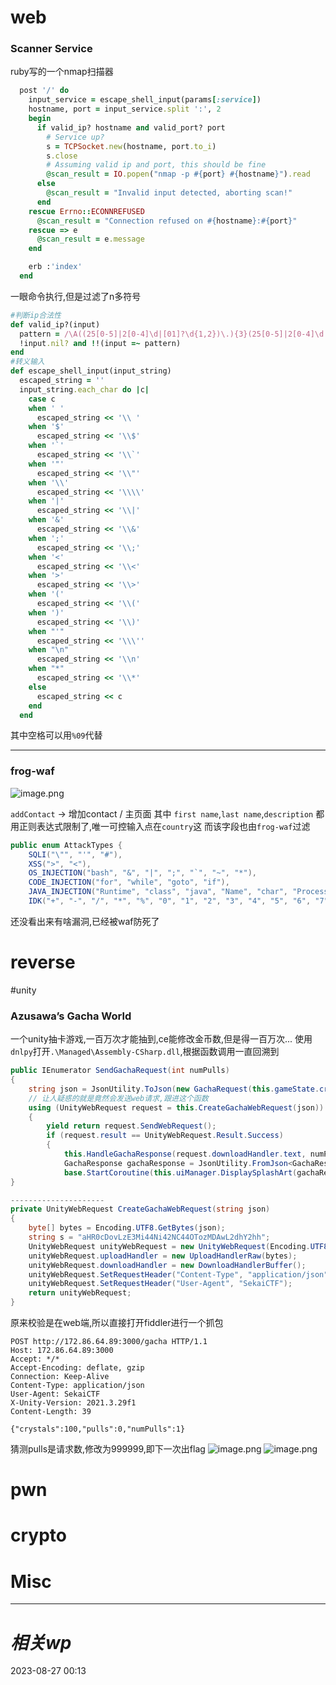 # web
### Scanner Service
ruby写的一个nmap扫描器
```ruby
  post '/' do
    input_service = escape_shell_input(params[:service])
    hostname, port = input_service.split ':', 2
    begin
      if valid_ip? hostname and valid_port? port
        # Service up?
        s = TCPSocket.new(hostname, port.to_i)
        s.close
        # Assuming valid ip and port, this should be fine
        @scan_result = IO.popen("nmap -p #{port} #{hostname}").read
      else
        @scan_result = "Invalid input detected, aborting scan!"
      end
    rescue Errno::ECONNREFUSED
      @scan_result = "Connection refused on #{hostname}:#{port}"
    rescue => e
      @scan_result = e.message
    end

    erb :'index'
  end
```
一眼命令执行,但是过滤了n多符号
```ruby
#判断ip合法性
def valid_ip?(input)
  pattern = /\A((25[0-5]|2[0-4]\d|[01]?\d{1,2})\.){3}(25[0-5]|2[0-4]\d|[01]?\d{1,2})\z/
  !input.nil? and !!(input =~ pattern)
end
#转义输入
def escape_shell_input(input_string)
  escaped_string = ''
  input_string.each_char do |c|
    case c
    when ' '
      escaped_string << '\\ '
    when '$'
      escaped_string << '\\$'
    when '`'
      escaped_string << '\\`'
    when '"'
      escaped_string << '\\"'
    when '\\'
      escaped_string << '\\\\'
    when '|'
      escaped_string << '\\|'
    when '&'
      escaped_string << '\\&'
    when ';'
      escaped_string << '\\;'
    when '<'
      escaped_string << '\\<'
    when '>'
      escaped_string << '\\>'
    when '('
      escaped_string << '\\('
    when ')'
      escaped_string << '\\)'
    when "'"
      escaped_string << '\\\''
    when "\n"
      escaped_string << '\\n'
    when "*"
      escaped_string << '\\*'
    else
      escaped_string << c
    end
  end
```

其中空格可以用`%09`代替

---


### frog-waf
![image.png](https://gitee.com/leiye87/typora_picture/raw/master/20230827194115.png)

`addContact` -> 增加contact
/ 主页面
其中 `first name`,`last name`,`description` 都用正则表达式限制了,唯一可控输入点在`country`这
而该字段也由`frog-waf`过滤

```java
public enum AttackTypes {
    SQLI("\"", "'", "#"),
    XSS(">", "<"),
    OS_INJECTION("bash", "&", "|", ";", "`", "~", "*"),
    CODE_INJECTION("for", "while", "goto", "if"),
    JAVA_INJECTION("Runtime", "class", "java", "Name", "char", "Process", "cmd", "eval", "Char", "true", "false"),
    IDK("+", "-", "/", "*", "%", "0", "1", "2", "3", "4", "5", "6", "7", "8", "9");
```

还没看出来有啥漏洞,已经被waf防死了


# reverse
#unity
### Azusawa’s Gacha World
一个unity抽卡游戏,一百万次才能抽到,ce能修改金币数,但是得一百万次...
使用`dnlpy`打开`.\Managed\Assembly-CSharp.dll`,根据函数调用一直回溯到
```c#
public IEnumerator SendGachaRequest(int numPulls)
{
	string json = JsonUtility.ToJson(new GachaRequest(this.gameState.crystals, this.gameState.pulls, numPulls));
	// 让人疑惑的就是竟然会发送web请求,跟进这个函数
	using (UnityWebRequest request = this.CreateGachaWebRequest(json))
	{
		yield return request.SendWebRequest();
		if (request.result == UnityWebRequest.Result.Success)
		{
			this.HandleGachaResponse(request.downloadHandler.text, numPulls);
			GachaResponse gachaResponse = JsonUtility.FromJson<GachaResponse>(request.downloadHandler.text);
			base.StartCoroutine(this.uiManager.DisplaySplashArt(gachaResponse.characters));
}

---------------------
private UnityWebRequest CreateGachaWebRequest(string json)
{
	byte[] bytes = Encoding.UTF8.GetBytes(json);
	string s = "aHR0cDovLzE3Mi44Ni42NC44OTozMDAwL2dhY2hh";
	UnityWebRequest unityWebRequest = new UnityWebRequest(Encoding.UTF8.GetString(Convert.FromBase64String(s)), "POST");
	unityWebRequest.uploadHandler = new UploadHandlerRaw(bytes);
	unityWebRequest.downloadHandler = new DownloadHandlerBuffer();
	unityWebRequest.SetRequestHeader("Content-Type", "application/json");
	unityWebRequest.SetRequestHeader("User-Agent", "SekaiCTF");
	return unityWebRequest;
}
```

原来校验是在web端,所以直接打开fiddler进行一个抓包

```http
POST http://172.86.64.89:3000/gacha HTTP/1.1
Host: 172.86.64.89:3000
Accept: */*
Accept-Encoding: deflate, gzip
Connection: Keep-Alive
Content-Type: application/json
User-Agent: SekaiCTF
X-Unity-Version: 2021.3.29f1
Content-Length: 39

{"crystals":100,"pulls":0,"numPulls":1}
```
猜测pulls是请求数,修改为999999,即下一次出flag
![image.png](https://gitee.com/leiye87/typora_picture/raw/master/20230827031808.png)
![image.png](https://gitee.com/leiye87/typora_picture/raw/master/20230827031836.png)





# pwn

# crypto

# Misc


---
# *相关wp*




2023-08-27   00:13